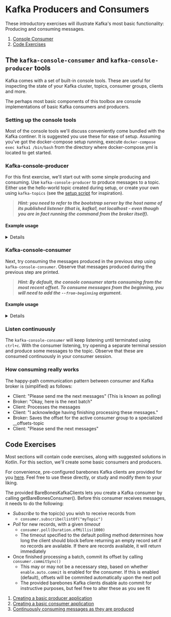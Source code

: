 # Kafka Producers and Consumers
These introductory exercises will illustrate Kafka's most basic functionality: Producing and consuming messages.

1. [Console Consumer](#the-kafka-console-consumer-and-kafka-console-producer-tools)
2. [Code Exercises](#code-exercises)

## The `kafka-console-consumer` and `kafka-console-producer` tools
Kafka comes with a set of built-in console tools. These are useful for inspecting the state of your Kafka cluster, topics,
consumer groups, clients and more. 

The perhaps most basic components of this toolbox are console implementations of basic Kafka consumers and producers. 

### Setting up the console tools
Most of the console tools we'll discuss conveniently come bundled with the Kafka continer. It is suggested you use these
for ease of setup. Assuming you've got the docker-compose setup running, execute `docker-compose exec kafka1 /bin/bash` 
from the directory where docker-compose.yml is located to get started.

### Kafka-console-producer
 For this first exercise, we'll start out with some simple producing and consuming. 
 Use `kafka-console-producer` to produce messages to a topic. Either use the hello-world topic created during setup, or
create your own using `kafka-topics` (see the [setup script](../exercise_setup/create_topics.sh) for inspiration).

>**_Hint: you need to refer to the bootstrap server by the host name of its published listener
(that is, kafka1, not localhost - even though you are in fact running the command from the broker itself)._**

#### Example usage
<details>

> `kafka-console-producer --bootstrap-server kafka1:9092 --topic hello-world`, then input messages interactively.

Alternatively, `echo "Test123" | kafka-console-producer --bootstrap-server kafka1:9092 --topic hello-world` to input a single message.
</details>

### Kafka-console-consumer
Next, try consuming the messages produced in the previous step using `kafka-console-consumer`. Observe that messages produced during the previous step are printed. 

>**_Hint: By default, the console consumer starts consuming from the most recent offset. To consume messages from the beginning, you will need to add the `--from-beginning` argument._** 

#### Example usage
<details>

> `kafka-console-consumer --bootstrap-server kafka1:9092 --from-beginning --topic hello-world`
</details>

### Listen continuously
The `kafka-console-consumer` will keep listening until terminated using `ctrl+c`. With the consumer listening, try opening a separate
terminal session and produce some messages to the topic. Observe that these are consumed continuously in your consumer session.

### How consuming really works
The happy-path communication pattern between consumer and Kafka broker is (simplified) as follows:
* Client: "Please send me the next messages" (This is known as polling)
* Broker: "Okay, here is the next batch"
* Client: Processes the messages
* Client: "I acknowledge having finishing processing these messages."
* Broker: Saves the offset for the active consumer group to a specialized __offsets-topic
* Client: "Please send the next messages"

## Code Exercises
Most sections will contain code exercises, along with suggested solutions in Kotlin. For this section, we'll create some basic 
consumers and producers.

For convenience, pre-configured barebones Kafka clients are provided for you [here](../src/exercises/kotlin/tasks/BarebonesKafkaClients.kt).
Feel free to use these directly, or study and modify them to your liking.

The provided BareBonesKafkaClients lets you create a Kafka consumer by calling getBareBonesConsumer(). Before
this consumer receives messages, it needs to do the following:
* *Subscribe* to the topic(s) you wish to receive records from
  * `consumer.subscribe(listOf("myTopic")`
* *Poll* for new records, with a given *timeout*
  * `consumer.poll(Duration.ofMillis(1000)`
  * The timeout specified to the default polling method determines how long the client should block before returning an empty record set if no records are available. If there are records available, it will return immediately
* Once finished processing a batch, commit its offset by calling `consumer.commitSync()`
  * This may or may not be a necessary step, based on whether `enable.auto.commit` is enabled for the consumer. If this is enabled (default), offsets will be commited automatically upon the next poll
  * The provided barebones Kafka clients disable auto commit for instructive purposes, but feel free to alter these as you see fit

1. [Creating a basic producer application](../src/exercises/kotlin/tasks/basics/1_CreateProducer.kt)
2. [Creating a basic consumer application](../src/exercises/kotlin/tasks/basics/2_CreateConsumer.kt)
3. [Continuously consuming messages as they are produced](../src/exercises/kotlin/tasks/basics/3_LongRunningConsumer.kt)